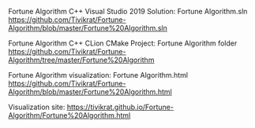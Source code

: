 Fortune Algorithm C++ Visual Studio 2019 Solution: Fortune Algorithm.sln
https://github.com/Tivikrat/Fortune-Algorithm/blob/master/Fortune%20Algorithm.sln

Fortune Algorithm C++ CLion CMake Project: Fortune Algorithm folder
https://github.com/Tivikrat/Fortune-Algorithm/tree/master/Fortune%20Algorithm

Fortune Algorithm visualization: Fortune Algorithm.html
https://github.com/Tivikrat/Fortune-Algorithm/blob/master/Fortune%20Algorithm.html

Visualization site:
https://tivikrat.github.io/Fortune-Algorithm/Fortune%20Algorithm.html

